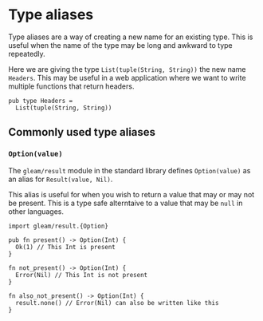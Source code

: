 # Type aliases

Type aliases are a way of creating a new name for an existing type. This is
useful when the name of the type may be long and awkward to type repeatedly.

Here we are giving the type `List(tuple(String, String))` the new name
`Headers`. This may be useful in a web application where we want to write
multiple functions that return headers.

```rust,noplaypen
pub type Headers =
  List(tuple(String, String))
```


## Commonly used type aliases

### `Option(value)`

The `gleam/result` module in the standard library defines `Option(value)` as
an alias for `Result(value, Nil)`.

This alias is useful for when you wish to return a value that may or may not
be present. This is a type safe alterntaive to a value that may be `null` in
other languages.

```rust,noplaypen
import gleam/result.{Option}

pub fn present() -> Option(Int) {
  Ok(1) // This Int is present
}

fn not_present() -> Option(Int) {
  Error(Nil) // This Int is not present
}

fn also_not_present() -> Option(Int) {
  result.none() // Error(Nil) can also be written like this
}
```
